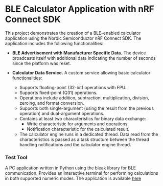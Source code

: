 # BLE Calculator Application with nRF Connect SDK

This project demonstrates the creation of a BLE-enabled calculator application using the Nordic Semiconductor nRF Connect SDK.
The application includes the following functionalities:

- **BLE Advertisement with Manufacturer Specific Data.** The device broadcasts itself with additional data indicating the number of seconds since the platform was reset.

- **Calculator Data Service.** A custom service allowing basic calculator functionalities:
    - Supports floating-point (32-bit) operations with FPU.
    - Supports fixed-point (Q31) operations.
    - Operations include addition, subtraction, multiplication, division, zeroing, and format conversion.
    - Supports both single-argument (using the result from the previous operation) and dual-argument operations.
    - Contains at least two characteristics for binary data exchange:
        - Write characteristic for arguments and operations.
        - Notification characteristic for the calculated result.
    - The calculator engine runs in a dedicated thread. Data read from the characteristics is passed as a task structure between the thread handling notifications and the calculator engine thread.

### Test Tool
A PC application written in Python using the bleak library for BLE communication.
Provides an interactive terminal for performing calculations in both supported numeric modes.
The application is available [here](https://github.com/raszymura/BLE_test_tool_py/blob/main/README.md)